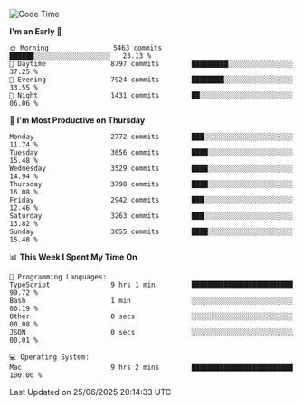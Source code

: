<!--START_SECTION:waka-->
![Code Time](http://img.shields.io/badge/Code%20Time-5%2C171%20hrs%2010%20mins-blue)

**I'm an Early 🐤** 

```text
🌞 Morning                5463 commits        ██████░░░░░░░░░░░░░░░░░░░   23.13 % 
🌆 Daytime                8797 commits        █████████░░░░░░░░░░░░░░░░   37.25 % 
🌃 Evening                7924 commits        ████████░░░░░░░░░░░░░░░░░   33.55 % 
🌙 Night                  1431 commits        ██░░░░░░░░░░░░░░░░░░░░░░░   06.06 % 
```
📅 **I'm Most Productive on Thursday** 

```text
Monday                   2772 commits        ███░░░░░░░░░░░░░░░░░░░░░░   11.74 % 
Tuesday                  3656 commits        ████░░░░░░░░░░░░░░░░░░░░░   15.48 % 
Wednesday                3529 commits        ████░░░░░░░░░░░░░░░░░░░░░   14.94 % 
Thursday                 3798 commits        ████░░░░░░░░░░░░░░░░░░░░░   16.08 % 
Friday                   2942 commits        ███░░░░░░░░░░░░░░░░░░░░░░   12.46 % 
Saturday                 3263 commits        ███░░░░░░░░░░░░░░░░░░░░░░   13.82 % 
Sunday                   3655 commits        ████░░░░░░░░░░░░░░░░░░░░░   15.48 % 
```


📊 **This Week I Spent My Time On** 

```text
💬 Programming Languages: 
TypeScript               9 hrs 1 min         █████████████████████████   99.72 % 
Bash                     1 min               ░░░░░░░░░░░░░░░░░░░░░░░░░   00.19 % 
Other                    0 secs              ░░░░░░░░░░░░░░░░░░░░░░░░░   00.08 % 
JSON                     0 secs              ░░░░░░░░░░░░░░░░░░░░░░░░░   00.01 % 

💻 Operating System: 
Mac                      9 hrs 2 mins        █████████████████████████   100.00 % 
```


 Last Updated on 25/06/2025 20:14:33 UTC
<!--END_SECTION:waka-->
